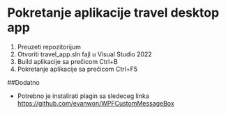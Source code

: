 # Pokretanje aplikacije travel desktop app
 1. Preuzeti repozitorijum
 2. Otvoriti travel_app.sln fajl u Visual Studio 2022
 3. Build aplikacije sa prečicom Ctrl+B
 4. Pokretanje aplikacije sa prečicom Ctrl+F5

##Dodatno
- Potrebno je instalirati plagin sa sledeceg linka https://github.com/evanwon/WPFCustomMessageBox
